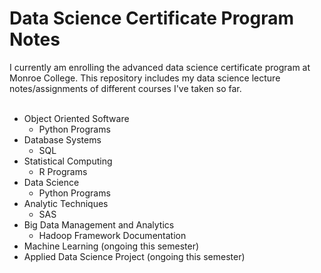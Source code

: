 # Data Science Certificate Program Notes

I currently am enrolling the advanced data science certificate program at Monroe College. This repository includes my data science lecture notes/assignments of different courses I've taken so far. <br/> <br/>
* Object Oriented Software <br/>
  - Python Programs
* Database Systems
  - SQL
* Statistical Computing
  - R Programs
* Data Science
  - Python Programs
* Analytic Techniques
  - SAS
* Big Data Management and Analytics
  - Hadoop Framework Documentation
* Machine Learning (ongoing this semester)
* Applied Data Science Project (ongoing this semester)
